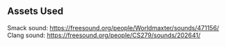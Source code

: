 ## Assets Used
Smack sound: https://freesound.org/people/Worldmaxter/sounds/471156/
Clang sound: https://freesound.org/people/CS279/sounds/202641/